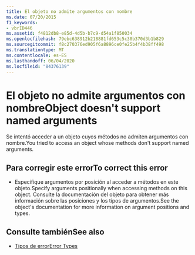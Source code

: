```yaml
---
title: El objeto no admite argumentos con nombre
ms.date: 07/20/2015
f1_keywords:
- vbrID446
ms.assetid: f4812db8-e85d-4d5b-b7c9-d54a1f850034
ms.openlocfilehash: 79ebc638912b218881fd653c5c30b370d3b1b829
ms.sourcegitcommit: f8c270376ed905f6a8896ce0fe25b4f4b38ff498
ms.translationtype: MT
ms.contentlocale: es-ES
ms.lasthandoff: 06/04/2020
ms.locfileid: "84376139"
---
```

# <a name="object-doesnt-support-named-arguments"></a><span data-ttu-id="743b6-102">El objeto no admite argumentos con nombre</span><span class="sxs-lookup"><span data-stu-id="743b6-102">Object doesn't support named arguments</span></span>
<span data-ttu-id="743b6-103">Se intentó acceder a un objeto cuyos métodos no admiten argumentos con nombre.</span><span class="sxs-lookup"><span data-stu-id="743b6-103">You tried to access an object whose methods don't support named arguments.</span></span>  
  
## <a name="to-correct-this-error"></a><span data-ttu-id="743b6-104">Para corregir este error</span><span class="sxs-lookup"><span data-stu-id="743b6-104">To correct this error</span></span>  
  
- <span data-ttu-id="743b6-105">Especifique argumentos por posición al acceder a métodos en este objeto.</span><span class="sxs-lookup"><span data-stu-id="743b6-105">Specify arguments positionally when accessing methods on this object.</span></span> <span data-ttu-id="743b6-106">Consulte la documentación del objeto para obtener más información sobre las posiciones y los tipos de argumentos.</span><span class="sxs-lookup"><span data-stu-id="743b6-106">See the object's documentation for more information on argument positions and types.</span></span>  
  
## <a name="see-also"></a><span data-ttu-id="743b6-107">Consulte también</span><span class="sxs-lookup"><span data-stu-id="743b6-107">See also</span></span>

- [<span data-ttu-id="743b6-108">Tipos de error</span><span class="sxs-lookup"><span data-stu-id="743b6-108">Error Types</span></span>](../programming-guide/language-features/error-types.md)
